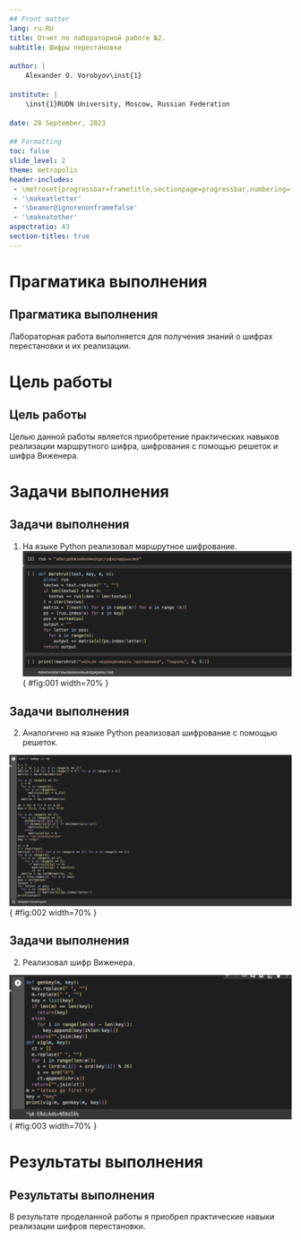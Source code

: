 ```yaml
---
## Front matter
lang: ru-RU
title: Отчет по лабораторной работе №2.
subtitle: Шифры перестановки

author: |
	Alexander O. Vorobyov\inst{1}
	
institute: |
	\inst{1}RUDN University, Moscow, Russian Federation
	
date: 28 September, 2023

## Formatting
toc: false
slide_level: 2
theme: metropolis
header-includes: 
 - \metroset{progressbar=frametitle,sectionpage=progressbar,numbering=fraction}
 - '\makeatletter'
 - '\beamer@ignorenonframefalse'
 - '\makeatother'
aspectratio: 43
section-titles: true
---
```


# Прагматика выполнения

## Прагматика выполнения

Лабораторная работа выполняется для получения знаний о шифрах перестановки и их реализации. 

# Цель работы

## Цель работы

Целью данной работы является приобретение практических навыков реализации маршрутного шифра, шифрования с помощью решеток и шифра Виженера.

# Задачи выполнения 

## Задачи выполнения  

1. На языке Python реализовал маршрутное шифрование.  
![Маршрутный шифр](screens/1.png){ #fig:001 width=70% } 
	
## Задачи выполнения  

2. Аналогично на языке Python реализовал шифрование с помощью решеток. 

![Реализация шифрования с помощью решеток](screens/2.png){ #fig:002 width=70% }   

## Задачи выполнения  

2. Реализовал шифр Виженера. 

![Реализация шифра Виженера](screens/3.png){ #fig:003 width=70% }   

# Результаты выполнения 

## Результаты выполнения 

В результате проделанной работы я приобрел практические навыки реализации шифров перестановки.


